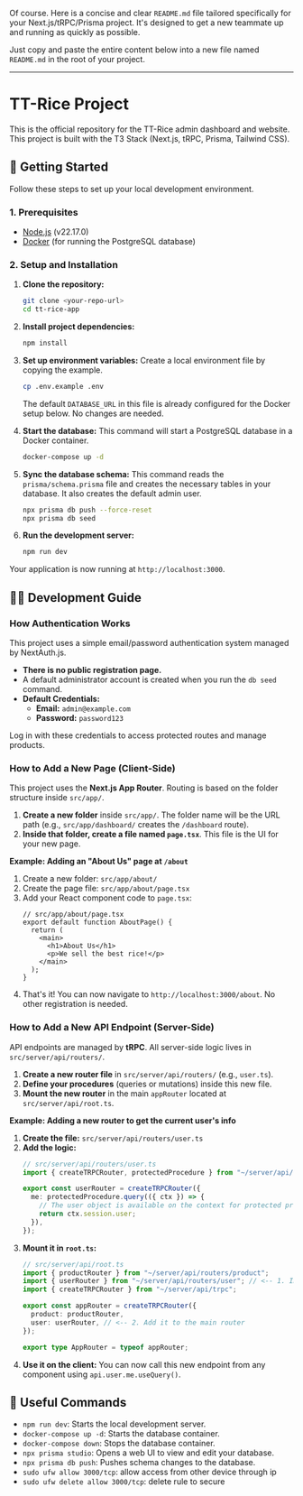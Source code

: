 Of course. Here is a concise and clear `README.md` file tailored specifically for your Next.js/tRPC/Prisma project. It's designed to get a new teammate up and running as quickly as possible.

Just copy and paste the entire content below into a new file named `README.md` in the root of your project.

---

# TT-Rice Project

This is the official repository for the TT-Rice admin dashboard and website. This project is built with the T3 Stack (Next.js, tRPC, Prisma, Tailwind CSS).

## 🚀 Getting Started

Follow these steps to set up your local development environment.

### 1. Prerequisites

*   [Node.js](https://nodejs.org/en/) (v22.17.0)
*   [Docker](https://www.docker.com/products/docker-desktop/) (for running the PostgreSQL database)

### 2. Setup and Installation

1.  **Clone the repository:**
    ```bash
    git clone <your-repo-url>
    cd tt-rice-app
    ```

2.  **Install project dependencies:**
    ```bash
    npm install
    ```

3.  **Set up environment variables:**
    Create a local environment file by copying the example.
    ```bash
    cp .env.example .env
    ```
    The default `DATABASE_URL` in this file is already configured for the Docker setup below. No changes are needed.

4.  **Start the database:**
    This command will start a PostgreSQL database in a Docker container.
    ```bash
    docker-compose up -d
    ```

5.  **Sync the database schema:**
    This command reads the `prisma/schema.prisma` file and creates the necessary tables in your database. It also creates the default admin user.
    ```bash
    npx prisma db push --force-reset
    npx prisma db seed
    ```

6.  **Run the development server:**
    ```bash
    npm run dev
    ```

Your application is now running at `http://localhost:3000`.

## 🧑‍💻 Development Guide

### How Authentication Works

This project uses a simple email/password authentication system managed by NextAuth.js.

*   **There is no public registration page.**
*   A default administrator account is created when you run the `db seed` command.
*   **Default Credentials:**
    *   **Email:** `admin@example.com`
    *   **Password:** `password123`

Log in with these credentials to access protected routes and manage products.

### How to Add a New Page (Client-Side)

This project uses the **Next.js App Router**. Routing is based on the folder structure inside `src/app/`.

1.  **Create a new folder** inside `src/app/`. The folder name will be the URL path (e.g., `src/app/dashboard/` creates the `/dashboard` route).
2.  **Inside that folder, create a file named `page.tsx`**. This file is the UI for your new page.

**Example: Adding an "About Us" page at `/about`**

1.  Create a new folder: `src/app/about/`
2.  Create the page file: `src/app/about/page.tsx`
3.  Add your React component code to `page.tsx`:
    ```tsx
    // src/app/about/page.tsx
    export default function AboutPage() {
      return (
        <main>
          <h1>About Us</h1>
          <p>We sell the best rice!</p>
        </main>
      );
    }
    ```
4.  That's it! You can now navigate to `http://localhost:3000/about`. No other registration is needed.

### How to Add a New API Endpoint (Server-Side)

API endpoints are managed by **tRPC**. All server-side logic lives in `src/server/api/routers/`.

1.  **Create a new router file** in `src/server/api/routers/` (e.g., `user.ts`).
2.  **Define your procedures** (queries or mutations) inside this new file.
3.  **Mount the new router** in the main `appRouter` located at `src/server/api/root.ts`.

**Example: Adding a new router to get the current user's info**

1.  **Create the file:** `src/server/api/routers/user.ts`
2.  **Add the logic:**
    ```ts
    // src/server/api/routers/user.ts
    import { createTRPCRouter, protectedProcedure } from "~/server/api/trpc";

    export const userRouter = createTRPCRouter({
      me: protectedProcedure.query(({ ctx }) => {
        // The user object is available on the context for protected procedures
        return ctx.session.user;
      }),
    });
    ```
3.  **Mount it in `root.ts`:**
    ```ts
    // src/server/api/root.ts
    import { productRouter } from "~/server/api/routers/product";
    import { userRouter } from "~/server/api/routers/user"; // <-- 1. Import it
    import { createTRPCRouter } from "~/server/api/trpc";

    export const appRouter = createTRPCRouter({
      product: productRouter,
      user: userRouter, // <-- 2. Add it to the main router
    });

    export type AppRouter = typeof appRouter;
    ```
4.  **Use it on the client:** You can now call this new endpoint from any component using `api.user.me.useQuery()`.

## 🔧 Useful Commands

*   `npm run dev`: Starts the local development server.
*   `docker-compose up -d`: Starts the database container.
*   `docker-compose down`: Stops the database container.
*   `npx prisma studio`: Opens a web UI to view and edit your database.
*   `npx prisma db push`: Pushes schema changes to the database.
*   `sudo ufw allow 3000/tcp`: allow access from other device through ip
*   `sudo ufw delete allow 3000/tcp`: delete rule to secure
